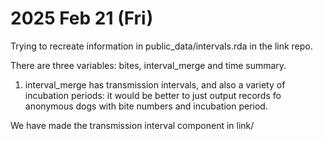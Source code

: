 
2025 Feb 21 (Fri)
=================

Trying to recreate information in public_data/intervals.rda in the link repo.

There are three variables: bites, interval_merge and time summary.

1. interval_merge has transmission intervals, and also a variety of incubation periods: it would be better to just output records fo anonymous dogs with bite numbers and incubation period.

We have made the transmission interval component in link/


